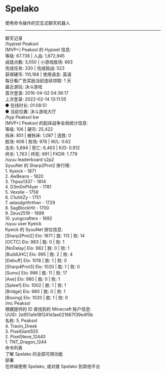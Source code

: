<div class="headlines">
	<h1>Spelako</h1>
	<div>使用命令操作的交互式聊天机器人</div>
</div>

---

<div class="chat-box">
	<div class="chat-title">聊天记录</div>
	<div class="chat-contents">
		<div class="chat-msg-sent"><div>/hypixel Peaksol</div></div>
		<div class="chat-msg-recv">
			[MVP+] Peaksol 的 Hypixel 信息:<br>
			等级: 67.738 | 人品: 1,872,945<br>
			成就点数: 3,050 | 小游戏胜场: 663<br>
			完成任务: 330 | 完成挑战: 523<br>
			获得硬币: 110,168 | 使用语言: 英语<br>
			每日看广告奖励当前连续领取: 1 天<br>
			最近游玩: 决斗游戏<br>
			首次登录: 2016-04-02 04:38:17<br>
			上次登录: 2022-02-14 13:11:55<br>
			● 在线时长: 01:08:51<br>
			● 当前位置: 决斗游戏大厅
		</div>
		<div class="chat-msg-sent"><div>/hyp Peaksol bw</div></div>
		<div class="chat-msg-recv">
			[MVP+] Peaksol 的起床战争全局统计信息:<br>
			等级: 106 | 硬币: 25,422<br>
			拆床: 851 | 被拆床: 1,087 | 连胜: 0<br>
			胜场: 606 | 败场: 978 | W/L: 0.62<br>
			击杀: 5,894 | 死亡: 6,463 | K/D: 0.912<br>
			终杀: 1,763 | 终死: 991 | FKDR: 1.779
		</div>
		<div class="chat-msg-sent"><div>/syuu leaderboard s2p2</div></div>
		<div class="chat-msg-recv">
			SyuuNet 的 Sharp2Prot2 排行榜:<br>
			1. Kyeick - 1871<br>
			2. AwBeans - 1820<br>
			3. Thpso1337 - 1814<br>
			4. D3m0nPl4yer - 1781<br>
			5. Vexslie - 1758<br>
			6. C1uhitZy - 1751<br>
			7. adasdgrthrthwr - 1729<br>
			8. SagBlockHit - 1700<br>
			9. Zeus2519 - 1699<br>
			10. yungcrafters - 1692
		</div>
		<div class="chat-msg-sent"><div>/syuu user Kyeick</div></div>
		<div class="chat-msg-recv">
			Kyeick 的 SyuuNet 排位信息:<br>
			[Sharp2Prot2] Elo: 1871 | 胜: 113 | 败: 14<br>
			[OCTC] Elo: 983 | 胜: 0 | 败: 1<br>
			[NoDelay] Elo: 982 | 胜: 0 | 败: 1<br>
			[BuildUHC] Elo: 995 | 胜: 2 | 败: 4<br>
			[Debuff] Elo: 1018 | 胜: 1 | 败: 0<br>
			[Sharp4Prot3] Elo: 1020 | 胜: 1 | 败: 0<br>
			[Sumo] Elo: 996 | 胜: 11 | 败: 17<br>
			[Axe] Elo: 980 | 胜: 0 | 败: 1<br>
			[Spleef] Elo: 1002 | 胜: 1 | 败: 1<br>
			[Bridge] Elo: 980 | 胜: 0 | 败: 1<br>
			[Boxing] Elo: 1020 | 胜: 1 | 败: 0
		</div>
		<div class="chat-msg-sent"><div>/mc Peaksol</div></div>
		<div class="chat-msg-recv">
			根据提供的 ID 查找到的 Minecraft 账户信息:<br>
			UUID: 2e951afe18f241e1ae021667f39e4f5b<br>
			名称: 5. Peaksol<br>
			4. Travin_Dreek<br>
			3. PixelGiant555<br>
			2. PixelSteve_12440<br>
			1. TNT_Dragon_1244
		</div>
	</div>
</div>

<div class="card" onclick="window.location.href = '#help'">
	<div class="card-title">命令列表</div>
	<div class="card-desc">了解 Spelako 的全部可用功能</div>
</div>

<div class="card" onclick="window.location.href = '#deploy3'">
	<div class="card-title">部署</div>
	<div class="card-desc">在终端使用 Spelako, 或对接 Spelako 到其他平台</div>
</div>